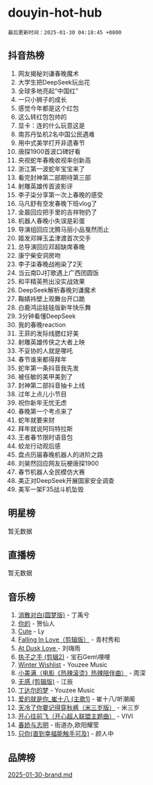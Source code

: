 # douyin-hot-hub

`最后更新时间：2025-01-30 04:18:45 +0800`

## 抖音热榜

1. 网友揭秘刘谦春晚魔术
1. 大学生把DeepSeek玩出花
1. 全球多地亮起“中国红”
1. 一只小狮子的成长
1. 感觉今年都是这个红包
1. 这么转红包包帅的
1. 显卡：连的什么玩意这是
1. 南苏丹坠机2名中国公民遇难
1. 用中式美学打开非遗春节
1. 唐探1900首波口碑好看
1. 央视蛇年春晚收视率创新高
1. 浙江第一波蛇年宝宝来了
1. 看完封神第二部期待第三部
1. 射雕英雄传首波影评
1. 李子柒分享第一次上春晚的感受
1. 马凡舒有空发春晚下班vlog了
1. 金晨回应把手里的吉祥物扔了
1. 机器人春晚小失误是彩蛋
1. 导演组回应沈腾马丽小品戛然而止
1. 姬发邓婵玉孟津渡首次交手
1. 总导演回应邓超缺席春晚
1. 康宁柴安洞房吻
1. 李子柒春晚战袍染了2天
1. 当云南DJ打歌遇上广西团圆饭
1. 和平精英熊出没实战效果
1. DeepSeek解析春晚刘谦魔术
1. 鞠婧祎壁上观舞台开口跪
1. 白鹿鸿运娃娃版新年快乐舞
1. 3分钟看懂DeepSeek
1. 我的春晚reaction
1. 王菲的发际线腮红好美
1. 射雕英雄传侠之大者上映
1. 不妥协的人就是哪吒
1. 春节谁来都得拜年
1. 蛇年第一条抖音我先发
1. 被任敏的美甲美到了
1. 封神第二部抖音抽卡上线
1. 过年上点儿小节目
1. 祝你新年无忧无虑
1. 春晚第一个考点来了
1. 蛇年就要来财
1. 拜年就说阿玛特拉斯
1. 王者春节限时语音包
1. 蛟龙行动观后感
1. 盘点历届春晚机器人的进阶之路
1. 刘昊然回应网友玩梗唐探1900
1. 春节机器人全民模仿大赛
1. 美正对DeepSeek开展国家安全调查
1. 美军一架F35战斗机坠毁

## 明星榜

暂无数据

## 直播榜

暂无数据

## 音乐榜

1. [消散对白(圆梦版)](https://sf5-hl-cdn-tos.douyinstatic.com/obj/tos-cn-ve-2774/og4jB5I5IizzoZVAAAzWgBMAsMDWoArfwBOiFs) - 丁禹兮
1. [你的](https://sf5-hl-cdn-tos.douyinstatic.com/obj/tos-cn-ve-2774/oYuIeKf42jB7sEV6B2upMdpYAgfrQWj0FeRegh) - 贺仙人
1. [Cute](https://sf5-hl-cdn-tos.douyinstatic.com/obj/tos-cn-ve-2774/o4IbIzHWKAAB4wsS5qMBRiiAlEBGTpQRNfFvuo) - Ly
1. [Falling In Love（剪辑版）](https://sf5-hl-cdn-tos.douyinstatic.com/obj/tos-cn-ve-2774/o8ajpA8zzgBPahbBIO8AcKGBLJezFCRd1wfP9f) - 青村秀和
1. [ At Dusk  Love ](https://sf5-hl-cdn-tos.douyinstatic.com/obj/tos-cn-ve-2774/o8CrpCf5CaYgI4ZrtQgMQAFEfuGqNnRSDQAPBc) - 刘嗨雨
1. [执子之手 (剪辑2)](https://sf5-hl-cdn-tos.douyinstatic.com/obj/tos-cn-ve-2774/oUoZLQjCc31XzqsBnBQUNgeKtYPBcgbFDwtfcu) - 宝石Gem\哩哩
1. [Winter Wishlist](https://sf5-hl-cdn-tos.douyinstatic.com/obj/tos-cn-ve-2774/oIIgUOeamCFCVAzxN6MFRLIBlLGpUqQxeeHrLE) - Youzee Music
1. [小美满（电影《热辣滚烫》热辣陪伴曲）](https://sf5-hl-cdn-tos.douyinstatic.com/obj/tos-cn-ve-2774/o0GAn2lSgfZIDUgtevCGDQYnFg4CwnrBaxbTZL) - 周深
1. [无感 (剪辑版)](https://sf5-hl-cdn-tos.douyinstatic.com/obj/tos-cn-ve-2774/o0eIsUzJBDlQaQFC5OFlgbMEZC1TFYBftOBn6p) - 江辰
1. [丁达尔的梦](https://sf5-hl-cdn-tos.douyinstatic.com/obj/tos-cn-ve-2774/oMU3WirUZBVQkAC9ccG5P2IQirziZM2RTInUY) - Youzee Music
1. [爱的就是你_崔十八 (主歌1)](https://sf5-hl-cdn-tos.douyinstatic.com/obj/tos-cn-ve-2774/oI5BO5DhFZ6UTcNCnZaOCBLtZ7WIMQGfgnXf5E) - 崔十八/听潮阁
1. [天冷了你要记得穿秋裤（米三岁版）](https://sf5-hl-cdn-tos.douyinstatic.com/obj/tos-cn-ve-2774/oQlIwVIDWiZ6BQilAorS7MA0AgCkQDvcZAdm1) - 米三岁
1. [开心往前飞（开心超人联盟主题曲）](https://sf5-hl-cdn-tos.douyinstatic.com/obj/tos-cn-ve-2774/9d8fb7c82cf1421fb93a9fe925275e0a) - VIVI
1. [春娇与志明](https://sf5-hl-cdn-tos.douyinstatic.com/obj/tos-cn-ve-2774/e530d8fceb7044b39707d7f9ff54add1) - 街道办,欧阳耀莹
1. [只你(直到幸福能触手可及)](https://sf5-hl-cdn-tos.douyinstatic.com/obj/tos-cn-ve-2774/o0lBkRDzFTeaVSUz3ZZSCBVtZ5DIMQGfgmEAuE) - 颜人中

## 品牌榜

[2025-01-30-brand.md](2025-01-30-brand.md)
